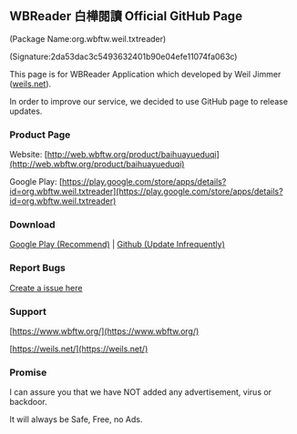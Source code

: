 ## WBReader 白樺閱讀 Official GitHub Page

(Package Name:org.wbftw.weil.txtreader)

(Signature:2da53dac3c5493632401b90e04efe11074fa063c)

This page is for WBReader Application which developed by Weil Jimmer ([weils.net](https://weils.net/)).

In order to improve our service, we decided to use GitHub page to release updates.

### Product Page

Website:
[http://web.wbftw.org/product/baihuayueduqi](http://web.wbftw.org/product/baihuayueduqi)

Google Play:
[https://play.google.com/store/apps/details?id=org.wbftw.weil.txtreader](https://play.google.com/store/apps/details?id=org.wbftw.weil.txtreader)

### Download

[Google Play (Recommend)](https://play.google.com/store/apps/details?id=org.wbftw.weil.txtreader) | [Github (Update Infrequently)](https://github.com/WeilJimmer/WBReader/releases)

### Report Bugs

[Create a issue here](https://github.com/WeilJimmer/WBReader/issues/new)

### Support

[https://www.wbftw.org/](https://www.wbftw.org/)

[https://weils.net/](https://weils.net/)

### Promise

I can assure you that we have NOT added any advertisement, virus or backdoor. 

It will always be Safe, Free, no Ads.
